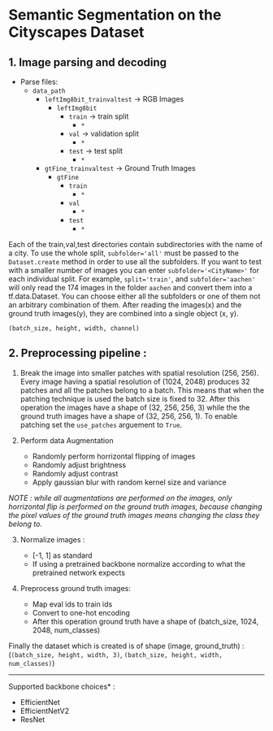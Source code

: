 # Semantic Segmentation on the Cityscapes Dataset

## 1. Image parsing and decoding
- Parse files:
    - `data_path`
        - `leftImg8bit_trainvaltest` -> RGB Images
            - `leftImg8bit`
                - `train` -> train split
                    - `*`
                - `val` -> validation split
                    - `*`
                - `test` -> test split
                    - `*`
        - `gtFine_trainvaltest` -> Ground Truth Images
            - `gtFine`
                - `train`
                    - `*`
                - `val`
                    - `*`
                - `test`
                    - `*`

Each of the train,val,test directories contain subdirectories with the name of a city. 
To use the whole split, `subfolder='all'` must be passed to the `Dataset.create` method
in order to use all the subfolders.
If you want to test with a smaller number of images you can enter `subfolder='<CityName>'`
for each individual split. For example, `split='train'`, and `subfolder='aachen'` will only
read the 174 images in the folder `aachen` and convert them into a tf.data.Dataset. 
You can choose either all the subfolders or one of them not an arbitrary combination of them.
After reading the images(x) and the ground truth images(y), they are combined into a single object (x, y).

    (batch_size, height, width, channel)

## 2. Preprocessing pipeline :
1. Break the image into smaller patches with spatial resolution (256, 256). Every image having a spatial resolution of (1024, 2048) produces 32 patches and all the patches belong to a batch. This means that when the patching technique is used the batch size is fixed to 32. After this operation the images have a shape of (32, 256, 256, 3) while the the ground truth images have a shape of (32, 256, 256, 1). To enable patching set the `use_patches` arguement to `True`.

2. Perform data Augmentation
   - Randomly perform horrizontal flipping of images
   - Randomly adjust brightness
   - Randomly adjust contrast
   - Apply gaussian blur with random kernel size and variance

*NOTE : while all augmentations are performed on the images, only horrizontal flip is performed on the ground truth images, because changing the pixel values of the ground truth images means changing the class they belong to.*

3. Normalize images : 
   - [-1, 1] as standard
   - If using a pretrained backbone normalize according to what the pretrained network expects

4. Preprocess ground truth images:
   - Map eval ids to train ids
   - Convert to one-hot encoding
   - After this operation ground truth have a shape of (batch_size, 1024, 2048, num_classes)
  
  Finally the dataset which is created is of shape (image, ground_truth) : (`(batch_size, height, width, 3)`, `(batch_size, height, width, num_classes)`)

***

Supported backbone choices* :
- EfficientNet
- EfficientNetV2
- ResNet